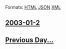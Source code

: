 
Formats: [HTML](2003/01/2/index.html)  [JSON](2003/01/2/index.json)  [XML](2003/01/2/index.xml)  

## [2003-01-2](/news/2003/01/2/index.md)

## [Previous Day...](/news/2003/01/1/index.md)

